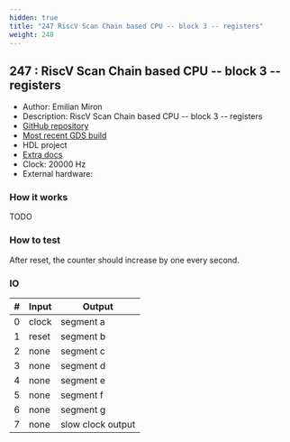 ```yaml
---
hidden: true
title: "247 RiscV Scan Chain based CPU -- block 3 -- registers"
weight: 248
---
```


## 247 : RiscV Scan Chain based CPU -- block 3 -- registers

* Author: Emilian Miron
* Description: RiscV Scan Chain based CPU -- block 3 -- registers
* [GitHub repository](https://github.com/diferential/sc-rv-tt03-block3)
* [Most recent GDS build](https://github.com/diferential/sc-rv-tt03-block3/actions/runs/4789384555)
* HDL project
* [Extra docs](https://github.com/diferntial/sc-rv-tt03-block3/blob/main/README.md)
* Clock: 20000 Hz
* External hardware: 



### How it works

TODO


### How to test

After reset, the counter should increase by one every second.


### IO

| # | Input        | Output       |
|---|--------------|--------------|
| 0 | clock  | segment a |
| 1 | reset  | segment b |
| 2 | none  | segment c |
| 3 | none  | segment d |
| 4 | none  | segment e |
| 5 | none  | segment f |
| 6 | none  | segment g |
| 7 | none  | slow clock output |
